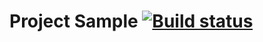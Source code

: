 # Project Sample [![Build status](https://ci.appveyor.com/api/projects/status/g5hhbi8owt6ew8r3?svg=true)](https://ci.appveyor.com/project/samkovna/homeworkauto-2-2)